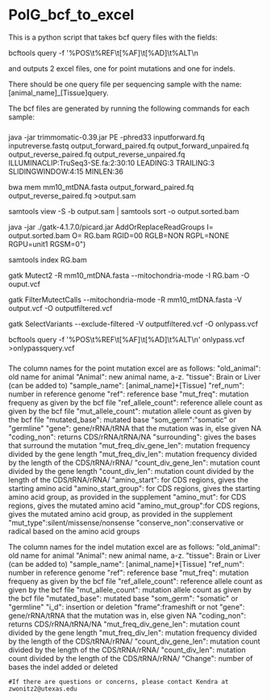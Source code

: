# PolG_bcf_to_excel
This is a python script that takes bcf query files with the fields:

 bcftools query -f '%POS\t%REF\t[%AF]\t[%AD]\t%ALT\n
 
 and outputs 2 excel files, one for point mutations and one for indels.
 
 There should be one query file per sequencing sample with the name:[animal_name]_[Tissue]query.
 
 
 The bcf files are generated by running the following commands for each sample:
 
 ###
java -jar trimmomatic-0.39.jar PE -phred33 inputforward.fq inputreverse.fastq output_forward_paired.fq output_forward_unpaired.fq output_reverse_paired.fq output_reverse_unpaired.fq ILLUMINACLIP:TruSeq3-SE.fa:2:30:10 LEADING:3 TRAILING:3 SLIDINGWINDOW:4:15 MINLEN:36

bwa mem mm10_mtDNA.fasta output_forward_paired.fq output_reverse_paired.fq >output.sam

samtools view -S -b output.sam | samtools sort -o output.sorted.bam

java -jar ./gatk-4.1.7.0/picard.jar AddOrReplaceReadGroups I= output.sorted.bam O= RG.bam RGID=00 RGLB=NON RGPL=NONE RGPU=unit1 RGSM=0")

samtools index RG.bam

gatk Mutect2 -R mm10_mtDNA.fasta --mitochondria-mode -I RG.bam -O ouput.vcf

gatk FilterMutectCalls --mitochondria-mode -R mm10_mtDNA.fasta -V output.vcf -O outputfiltered.vcf

gatk SelectVariants --exclude-filtered -V outputfiltered.vcf -O onlypass.vcf

bcftools query -f '%POS\t%REF\t[%AF]\t[%AD]\t%ALT\n' onlypass.vcf  >onlypassquery.vcf
###
 
 The column names for the point mutation excel are as follows:
    "old_animal": old name for animal
    "Animal": new animal name, a-z.
    "tissue": Brain or Liver (can be added to)
    "sample_name": [animal_name]+[Tissue]
    "ref_num": number in reference genome
    "ref": reference base
    "mut_freq": mutation frequeny as given by the bcf file
    "ref_allele_count": reference allele count as given by the bcf file
    "mut_allele_count": mutation allele count as given by the bcf file
    "mutated_base": mutated base
    "som_germ":"somatic" or "germline"
    "gene": gene/rRNA/tRNA that the mutation was in, else given NA
    "coding_non": returns CDS/rRNA/tRNA/NA
    "surrounding": gives the bases that surround the mutation
    "mut_freq_div_gene_len": mutation frequency divided by the gene length
    "mut_freq_div_len": mutation frequency divided by the length of the CDS/tRNA/rRNA/
    "count_div_gene_len": mutation count divided by the gene length
    "count_div_len": mutation count divided by the length of the CDS/tRNA/rRNA/
    "amino_start": for CDS regions, gives the starting amino acid
    "amino_start_group": for CDS regions, gives the starting amino acid group, as provided in the supplement
    "amino_mut": for CDS regions, gives the mutated amino acid
    "amino_mut_group":for CDS regions, gives the mutated amino acid group, as provided in the supplement
    "mut_type":silent/missense/nonsense
    "conserve_non":conservative or radical based on the amino acid groups
    
    
The column names for the indel mutation excel are as follows:
    "old_animal":  old name for animal
    "Animal": new animal name, a-z.
    "tissue": Brain or Liver (can be added to)
    "sample_name": [animal_name]+[Tissue]
    "ref_num": number in reference genome
    "ref": reference base
    "mut_freq": mutation frequeny as given by the bcf file
    "ref_allele_count": reference allele count as given by the bcf file
    "mut_allele_count": mutation allele count as given by the bcf file
    "mutated_base": mutated base
    "som_germ": "somatic" or "germline"
    "i_d": insertion or deletion
    "frame":frameshift or not
    "gene": gene/rRNA/tRNA that the mutation was in, else given NA
    "coding_non": returns CDS/rRNA/tRNA/NA
    "mut_freq_div_gene_len": mutation count divided by the gene length
    "mut_freq_div_len": mutation frequency divided by the length of the CDS/tRNA/rRNA/
    "count_div_gene_len": mutation count divided by the length of the CDS/tRNA/rRNA/
    "count_div_len": mutation count divided by the length of the CDS/tRNA/rRNA/
    "Change": number of bases the indel added or deleted
    
    
    
    
    #If there are questions or concerns, please contact Kendra at zwonitz2@utexas.edu
    
    
    
    
    
    
    
    
